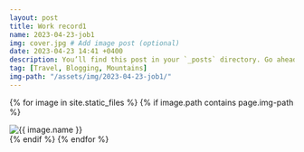 ```yaml
---
layout: post
title: Work record1
name: 2023-04-23-job1
img: cover.jpg # Add image post (optional)
date: 2023-04-23 14:41 +0400
description: You’ll find this post in your `_posts` directory. Go ahead and edit it and re-build the site to see your changes. # Add post description (optional)
tag: [Travel, Blogging, Mountains]
img-path: "/assets/img/2023-04-23-job1/"
---
```

{% for image in site.static_files %}
{% if image.path contains page.img-path %}
<div class = "blog-img-only">
        <div>
                <img src="{{ image.path }}" alt="{{ image.name }}">
        </div>
</div>
{% endif %}
{% endfor %}


